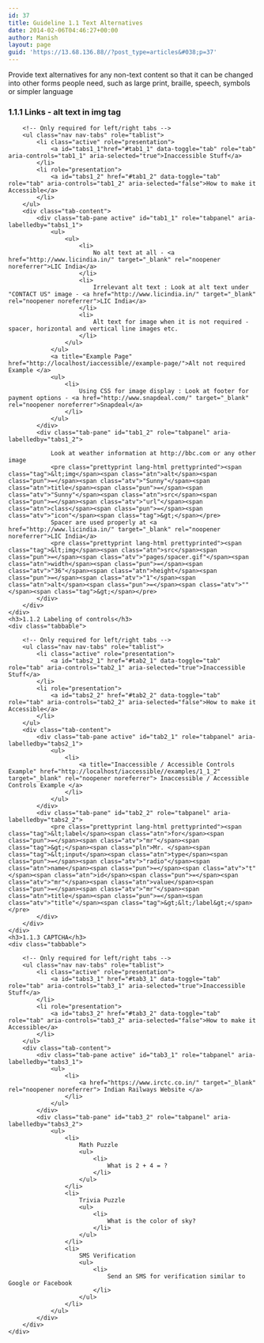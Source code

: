 ```yaml
---
id: 37
title: Guideline 1.1 Text Alternatives
date: 2014-02-06T04:46:27+00:00
author: Manish
layout: page
guid: 'https://13.68.136.88//?post_type=articles&#038;p=37'
---
```

<div class="span9" id="main_content">
	<p class="lead">
		Provide text alternatives for any non-text content so that it can be changed into other forms people need, such as large print, braille, speech, symbols or simpler language
	</p>
	<h3>1.1.1 Links - alt text in img tag</h3>
	<div class="tabbable">

		<!-- Only required for left/right tabs -->
		<ul class="nav nav-tabs" role="tablist">
			<li class="active" role="presentation">
				<a id="tabs1_1"href="#tab1_1" data-toggle="tab" role="tab" aria-controls="tab1_1" aria-selected="true">Inaccessible Stuff</a>
			</li>
			<li role="presentation">
				<a id="tabs1_2" href="#tab1_2" data-toggle="tab" role="tab" aria-controls="tab1_2" aria-selected="false">How to make it Accessible</a>
			</li>
		</ul>
		<div class="tab-content">
			<div class="tab-pane active" id="tab1_1" role="tabpanel" aria-labelledby="tabs1_1">
				<ul>
					<ul>
						<li>
							No alt text at all - <a href="http://www.licindia.in/" target="_blank" rel="noopener noreferrer">LIC India</a>
						</li>
						<li>
							Irrelevant alt text : Look at alt text under "CONTACT US" image - <a href="http://www.licindia.in/" target="_blank" rel="noopener noreferrer">LIC India</a>
						</li>
						<li>
							Alt text for image when it is not required - spacer, horizontal and vertical line images etc.
						</li>
					</ul>
				</ul>
				<a title="Example Page" href="http://localhost/iaccessible//example-page/">Alt not required Example </a>
				<ul>
					<li>
						Using CSS for image display : Look at footer for payment options - <a href="http://www.snapdeal.com/" target="_blank" rel="noopener noreferrer">Snapdeal</a>
					</li>
				</ul>
			</div>
			<div class="tab-pane" id="tab1_2" role="tabpanel" aria-labelledby="tabs1_2">

				Look at weather information at http://bbc.com or any other image
				<pre class="prettyprint lang-html prettyprinted"><span class="tag">&lt;img</span><span class="atn">alt</span><span class="pun">=</span><span class="atv">"Sunny"</span><span class="atn">title</span><span class="pun">=</span><span class="atv">"Sunny"</span><span class="atn">src</span><span class="pun">=</span><span class="atv">"url"</span><span class="atn">class</span><span class="pun">=</span><span class="atv">"icon"</span><span class="tag">&gt;</span></pre>
				Spacer are used properly at <a href="http://www.licindia.in/" target="_blank" rel="noopener noreferrer">LIC India</a>
				<pre class="prettyprint lang-html prettyprinted"><span class="tag">&lt;img</span><span class="atn">src</span><span class="pun">=</span><span class="atv">"pages/spacer.gif"</span><span class="atn">width</span><span class="pun">=</span><span class="atv">"36"</span><span class="atn">height</span><span class="pun">=</span><span class="atv">"1"</span><span class="atn">alt</span><span class="pun">=</span><span class="atv">""</span><span class="tag">&gt;</span></pre>
			</div>
		</div>
	</div>
	<h3>1.1.2 Labeling of controls</h3>
	<div class="tabbable">

		<!-- Only required for left/right tabs -->
		<ul class="nav nav-tabs" role="tablist">
			<li class="active" role="presentation">
				<a id="tabs2_1" href="#tab2_1" data-toggle="tab" role="tab" aria-controls="tab2_1" aria-selected="true">Inaccessible Stuff</a>
			</li>
			<li role="presentation">
				<a id="tabs2_2" href="#tab2_2" data-toggle="tab" role="tab" aria-controls="tab2_2" aria-selected="false">How to make it Accessible</a>
			</li>
		</ul>
		<div class="tab-content">
			<div class="tab-pane active" id="tab2_1" role="tabpanel" aria-labelledby="tabs2_1">
				<ul>
					<li>
						<a title="Inaccessible / Accessible Controls Example" href="http://localhost/iaccessible//examples/1_1_2" target="_blank" rel="noopener noreferrer"> Inaccessible / Accessible Controls Example </a>
					</li>
				</ul>
			</div>
			<div class="tab-pane" id="tab2_2" role="tabpanel" aria-labelledby="tabs2_2">
				<pre class="prettyprint lang-html prettyprinted"><span class="tag">&lt;label</span><span class="atn">for</span><span class="pun">=</span><span class="atv">"mr"</span><span class="tag">&gt;</span><span class="pln">Mr. </span><span class="tag">&lt;input</span><span class="atn">type</span><span class="pun">=</span><span class="atv">"radio"</span><span class="atn">name</span><span class="pun">=</span><span class="atv">"t"</span><span class="atn">id</span><span class="pun">=</span><span class="atv">"mr"</span><span class="atn">value</span><span class="pun">=</span><span class="atv">"mr"</span><span class="atn">title</span><span class="pun">=</span><span class="atv">"title"</span><span class="tag">&gt;&lt;/label&gt;</span></pre>
			</div>
		</div>
	</div>
	<h3>1.1.3 CAPTCHA</h3>
	<div class="tabbable">

		<!-- Only required for left/right tabs -->
		<ul class="nav nav-tabs" role="tablist">
			<li class="active" role="presentation">
				<a id="tabs3_1" href="#tab3_1" data-toggle="tab" role="tab" aria-controls="tab3_1" aria-selected="true">Inaccessible Stuff</a>
			</li>
			<li role="presentation">
				<a id="tabs3_2" href="#tab3_2" data-toggle="tab" role="tab" aria-controls="tab3_2" aria-selected="false">How to make it Accessible</a>
			</li>
		</ul>
		<div class="tab-content">
			<div class="tab-pane active" id="tab3_1" role="tabpanel" aria-labelledby="tabs3_1">
				<ul>
					<li>
						<a href="https://www.irctc.co.in/" target="_blank" rel="noopener noreferrer"> Indian Railways Website </a>
					</li>
				</ul>
			</div>
			<div class="tab-pane" id="tab3_2" role="tabpanel" aria-labelledby="tabs3_2">
				<ul>
					<li>
						Math Puzzle
						<ul>
							<li>
								What is 2 + 4 = ?
							</li>
						</ul>
					</li>
					<li>
						Trivia Puzzle
						<ul>
							<li>
								What is the color of sky?
							</li>
						</ul>
					</li>
					<li>
						SMS Verification
						<ul>
							<li>
								Send an SMS for verification similar to Google or Facebook
							</li>
						</ul>
					</li>
				</ul>
			</div>
		</div>
	</div>
</div>